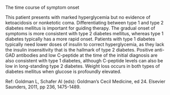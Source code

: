 The time course of symptom onset

This patient presents with marked hyperglycemia but no evidence of ketoacidosis or nonketotic coma. Differentiating between type 1 and type 2 diabetes mellitus is important for guiding therapy. The gradual onset of symptoms is more consistent with type 2 diabetes mellitus, whereas type 1 diabetes typically has a more rapid onset. Patients with type 1 diabetes typically need lower doses of insulin to correct hyperglycemia, as they lack the insulin insensitivity that is the hallmark of type 2 diabetes. Positive anti-GAD antibodies and low C-peptide at the time of the initial diagnosis are also consistent with type 1 diabetes, although C-peptide levels can also be low in long-standing type 2 diabetes. Weight loss occurs in both types of diabetes mellitus when glucose is profoundly elevated.

Ref: Goldman L, Schafer AI (eds): Goldman’s Cecil Medicine, ed 24. Elsevier Saunders, 2011, pp 236, 1475-1489.